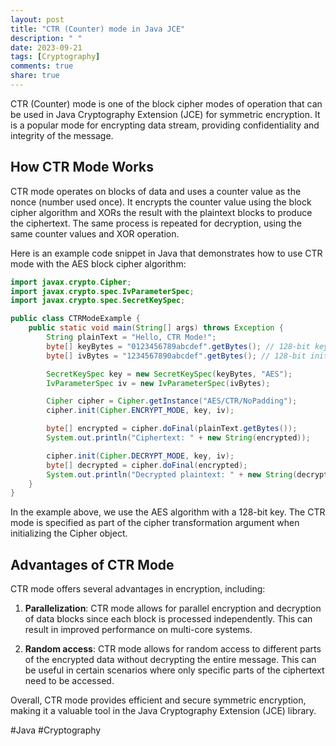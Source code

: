 ```yaml
---
layout: post
title: "CTR (Counter) mode in Java JCE"
description: " "
date: 2023-09-21
tags: [Cryptography]
comments: true
share: true
---
```


CTR (Counter) mode is one of the block cipher modes of operation that can be used in Java Cryptography Extension (JCE) for symmetric encryption. It is a popular mode for encrypting data stream, providing confidentiality and integrity of the message.

## How CTR Mode Works

CTR mode operates on blocks of data and uses a counter value as the nonce (number used once). It encrypts the counter value using the block cipher algorithm and XORs the result with the plaintext blocks to produce the ciphertext. The same process is repeated for decryption, using the same counter values and XOR operation.

Here is an example code snippet in Java that demonstrates how to use CTR mode with the AES block cipher algorithm:

```java
import javax.crypto.Cipher;
import javax.crypto.spec.IvParameterSpec;
import javax.crypto.spec.SecretKeySpec;

public class CTRModeExample {
    public static void main(String[] args) throws Exception {
        String plainText = "Hello, CTR Mode!";
        byte[] keyBytes = "0123456789abcdef".getBytes(); // 128-bit key
        byte[] ivBytes = "1234567890abcdef".getBytes(); // 128-bit initialization vector

        SecretKeySpec key = new SecretKeySpec(keyBytes, "AES");
        IvParameterSpec iv = new IvParameterSpec(ivBytes);

        Cipher cipher = Cipher.getInstance("AES/CTR/NoPadding");
        cipher.init(Cipher.ENCRYPT_MODE, key, iv);

        byte[] encrypted = cipher.doFinal(plainText.getBytes());
        System.out.println("Ciphertext: " + new String(encrypted));

        cipher.init(Cipher.DECRYPT_MODE, key, iv);
        byte[] decrypted = cipher.doFinal(encrypted);
        System.out.println("Decrypted plaintext: " + new String(decrypted));
    }
}
```

In the example above, we use the AES algorithm with a 128-bit key. The CTR mode is specified as part of the cipher transformation argument when initializing the Cipher object. 

## Advantages of CTR Mode

CTR mode offers several advantages in encryption, including:

1. **Parallelization**: CTR mode allows for parallel encryption and decryption of data blocks since each block is processed independently. This can result in improved performance on multi-core systems.

2. **Random access**: CTR mode allows for random access to different parts of the encrypted data without decrypting the entire message. This can be useful in certain scenarios where only specific parts of the ciphertext need to be accessed.

Overall, CTR mode provides efficient and secure symmetric encryption, making it a valuable tool in the Java Cryptography Extension (JCE) library.

#Java #Cryptography